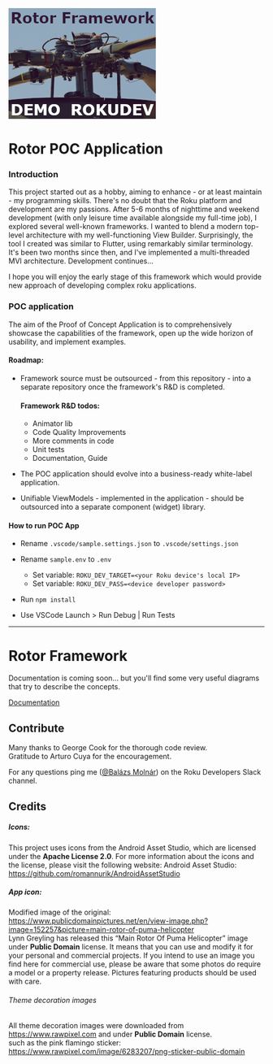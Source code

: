 
![View Builder concept](src/assets/images/channelIcons/channel-icon_HD.png)

# Rotor POC Application

### Introduction

This project started out as a hobby, aiming to enhance - or at least maintain - my programming skills. There's no doubt that the Roku platform and development are my passions. After 5-6 months of nighttime and weekend development (with only leisure time available alongside my full-time job), I explored several well-known frameworks. I wanted to blend a modern top-level architecture with my well-functioning View Builder. Surprisingly, the tool I created was similar to Flutter, using remarkably similar terminology. It's been two months since then, and I've implemented a multi-threaded MVI architecture. Development continues...

I hope you will enjoy the early stage of this framework which would provide new approach of developing complex roku applications.

### POC application

The aim of the Proof of Concept Application is to comprehensively showcase the capabilities of the framework, open up the wide horizon of usability, and implement examples.

#### Roadmap:

- Framework source must be outsourced - from this repository - into a separate repository once the framework's R&D is completed.

    #### Framework R&D todos:
    - Animator lib
    - Code Quality Improvements
    - More comments in code
    - Unit tests
    - Documentation, Guide

- The POC application should evolve into a business-ready white-label application.
- Unifiable ViewModels - implemented in the application - should be outsourced into a separate component (widget) library.

#### How to run POC App
- Rename `.vscode/sample.settings.json` to `.vscode/settings.json`
- Rename `sample.env` to `.env`
    - Set variable: `ROKU_DEV_TARGET=<your Roku device's local IP>`
    - Set variable: `ROKU_DEV_PASS=<device developer password>`
 
- Run `npm install`
- Use VSCode Launch > Run Debug | Run Tests

---


# Rotor Framework

Documentation is coming soon...
but you'll find some very useful diagrams that try to describe the concepts.

[Documentation](src/source/rotorFramework/README.md)


## Contribute

Many thanks to George Cook for the thorough code review.  
Gratitude to Arturo Cuya for the encouragement.

For any questions ping me ([@Balázs Molnár](https://rokudevelopers.slack.com/team/U05UR749546)) on the Roku Developers Slack channel.



## Credits

##### Icons:
This project uses icons from the Android Asset Studio, which are licensed under the **Apache License 2.0**. For more information about the icons and the license, please visit the following website: Android Asset Studio: https://github.com/romannurik/AndroidAssetStudio
##### App icon:
Modified image of the original: https://www.publicdomainpictures.net/en/view-image.php?image=152257&picture=main-rotor-of-puma-helicopter  
Lynn Greyling has released this “Main Rotor Of Puma Helicopter” image under **Public Domain** license. It means that you can use and modify it for your personal and commercial projects. If you intend to use an image you find here for commercial use, please be aware that some photos do require a model or a property release. Pictures featuring products should be used with care.

###### Theme decoration images
All theme decoration images were downloaded from https://www.rawpixel.com and under **Public Domain** license.  
such as the pink flamingo sticker: https://www.rawpixel.com/image/6283207/png-sticker-public-domain


